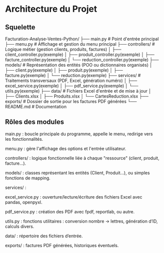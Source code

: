 # Architecture du Projet

## Squelette

Facturation-Analyse-Ventes-Python/
├── main.py # Point d'entrée principal
├── menu.py # Affichage et gestion du menu principal
├── controllers/ # Logique métier (gestion clients, produits, factures)
│ ├── client_controller.py(exemple)
│ ├── produit_controller.py(exemple)
│ ├── facture_controller.py(exemple)
│ └── reduction_controller.py(exemple)
├── models/ # Représentation des entités (POO ou dictionnaires organisés)
│ ├── client.py(exemple)
│ ├── produit.py(exemple)
│ ├── facture.py(exemple)
│ └── reduction.py(exemple)
├── services/ # Traitements transversaux (PDF, Excel, génération numéro)
│ ├── excel_service.py(exemple)
│ ├── pdf_service.py(exemple)
│ └── utils.py(exemple)
├── data/ # Fichiers Excel d'entrée et de mise à jour
│ ├── Clients.xlsx
│ ├── Produits.xlsx
│ └── CartesReduction.xlsx
├── exports/ # Dossier de sortie pour les factures PDF générées
└── README.md # Documentation

## Rôles des modules

main.py : boucle principale du programme, appelle le menu, redirige vers les fonctionnalités.

menu.py : gère l'affichage des options et l'entrée utilisateur.

controllers/ : logique fonctionnelle liée à chaque "ressource" (client, produit, facture...).

models/ : classes représentant les entités (Client, Produit...), ou simples fonctions de mapping.

services/ :

excel_service.py : ouverture/lecture/écriture des fichiers Excel avec pandas, openpyxl.

pdf_service.py : création des PDF avec fpdf, reportlab, ou autre.

utils.py : fonctions utilitaires : conversion nombre → lettres, génération d’ID, calculs divers.

data/ : répertoire des fichiers d’entrée.

exports/ : factures PDF générées, historiques éventuels.
